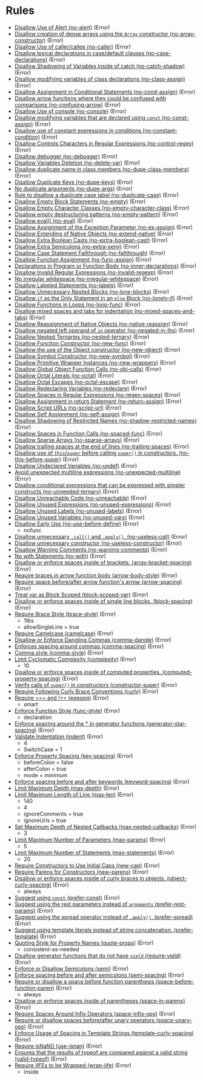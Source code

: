 # Rules

* [Disallow Use of Alert (no-alert)](http://eslint.org/docs/rules/no-alert) (Error)
* [Disallow creation of dense arrays using the `Array` constructor (no-array-constructor)](http://eslint.org/docs/rules/no-array-constructor) (Error)
* [Disallow Use of caller/callee (no-caller)](http://eslint.org/docs/rules/no-caller) (Error)
* [Disallow lexical declarations in case/default clauses (no-case-declarations)](http://eslint.org/docs/rules/no-case-declarations) (Error)
* [Disallow Shadowing of Variables Inside of catch (no-catch-shadow)](http://eslint.org/docs/rules/no-catch-shadow) (Error)
* [Disallow modifying variables of class declarations (no-class-assign)](http://eslint.org/docs/rules/no-class-assign) (Error)
* [Disallow Assignment in Conditional Statements (no-cond-assign)](http://eslint.org/docs/rules/no-cond-assign) (Error)
* [Disallow arrow functions where they could be confused with comparisons (no-confusing-arrow)](http://eslint.org/docs/rules/no-confusing-arrow) (Error)
* [Disallow Use of console (no-console)](http://eslint.org/docs/rules/no-console) (Error)
* [Disallow modifying variables that are declared using `const` (no-const-assign)](http://eslint.org/docs/rules/no-const-assign) (Error)
* [Disallow use of constant expressions in conditions (no-constant-condition)](http://eslint.org/docs/rules/no-constant-condition) (Error)
* [Disallow Controls Characters in Regular Expressions (no-control-regex)](http://eslint.org/docs/rules/no-control-regex) (Error)
* [Disallow debugger (no-debugger)](http://eslint.org/docs/rules/no-debugger) (Error)
* [Disallow Variables Deletion (no-delete-var)](http://eslint.org/docs/rules/no-delete-var) (Error)
* [Disallow duplicate name in class members (no-dupe-class-members)](http://eslint.org/docs/rules/no-dupe-class-members) (Error)
* [Disallow Duplicate Keys (no-dupe-keys)](http://eslint.org/docs/rules/no-dupe-keys) (Error)
* [No duplicate arguments (no-dupe-args)](http://eslint.org/docs/rules/no-dupe-args) (Error)
* [Rule to disallow a duplicate case label (no-duplicate-case)](http://eslint.org/docs/rules/no-duplicate-case) (Error)
* [Disallow Empty Block Statements (no-empty)](http://eslint.org/docs/rules/no-empty) (Error)
* [Disallow Empty Character Classes (no-empty-character-class)](http://eslint.org/docs/rules/no-empty-character-class) (Error)
* [Disallow empty destructuring patterns (no-empty-pattern)](http://eslint.org/docs/rules/no-empty-pattern) (Error)
* [Disallow eval() (no-eval)](http://eslint.org/docs/rules/no-eval) (Error)
* [Disallow Assignment of the Exception Parameter (no-ex-assign)](http://eslint.org/docs/rules/no-ex-assign) (Error)
* [Disallow Extending of Native Objects (no-extend-native)](http://eslint.org/docs/rules/no-extend-native) (Error)
* [Disallow Extra Boolean Casts (no-extra-boolean-cast)](http://eslint.org/docs/rules/no-extra-boolean-cast) (Error)
* [Disallow Extra Semicolons (no-extra-semi)](http://eslint.org/docs/rules/no-extra-semi) (Error)
* [Disallow Case Statement Fallthrough (no-fallthrough)](http://eslint.org/docs/rules/no-fallthrough) (Error)
* [Disallow Function Assignment (no-func-assign)](http://eslint.org/docs/rules/no-func-assign) (Error)
* [Declarations in Program or Function Body (no-inner-declarations)](http://eslint.org/docs/rules/no-inner-declarations) (Error)
* [Disallow Invalid Regular Expressions (no-invalid-regexp)](http://eslint.org/docs/rules/no-invalid-regexp) (Error)
* [No irregular whitespace (no-irregular-whitespace)](http://eslint.org/docs/rules/no-irregular-whitespace) (Error)
* [Disallow Labeled Statements (no-labels)](http://eslint.org/docs/rules/no-labels) (Error)
* [Disallow Unnecessary Nested Blocks (no-lone-blocks)](http://eslint.org/docs/rules/no-lone-blocks) (Error)
* [Disallow `if` as the Only Statement in an `else` Block (no-lonely-if)](http://eslint.org/docs/rules/no-lonely-if) (Error)
* [Disallow Functions in Loops (no-loop-func)](http://eslint.org/docs/rules/no-loop-func) (Error)
* [Disallow mixed spaces and tabs for indentation (no-mixed-spaces-and-tabs)](http://eslint.org/docs/rules/no-mixed-spaces-and-tabs) (Error)
* [Disallow Reassignment of Native Objects (no-native-reassign)](http://eslint.org/docs/rules/no-native-reassign) (Error)
* [Disallow negated left operand of `in` operator (no-negated-in-lhs)](http://eslint.org/docs/rules/no-negated-in-lhs) (Error)
* [Disallow Nested Ternaries (no-nested-ternary)](http://eslint.org/docs/rules/no-nested-ternary) (Error)
* [Disallow Function Constructor (no-new-func)](http://eslint.org/docs/rules/no-new-func) (Error)
* [Disallow the use of the Object constructor (no-new-object)](http://eslint.org/docs/rules/no-new-object) (Error)
* [Disallow Symbol Constructor (no-new-symbol)](http://eslint.org/docs/rules/no-new-symbol) (Error)
* [Disallow Primitive Wrapper Instances (no-new-wrappers)](http://eslint.org/docs/rules/no-new-wrappers) (Error)
* [Disallow Global Object Function Calls (no-obj-calls)](http://eslint.org/docs/rules/no-obj-calls) (Error)
* [Disallow Octal Literals (no-octal)](http://eslint.org/docs/rules/no-octal) (Error)
* [Disallow Octal Escapes (no-octal-escape)](http://eslint.org/docs/rules/no-octal-escape) (Error)
* [Disallow Redeclaring Variables (no-redeclare)](http://eslint.org/docs/rules/no-redeclare) (Error)
* [Disallow Spaces in Regular Expressions (no-regex-spaces)](http://eslint.org/docs/rules/no-regex-spaces) (Error)
* [Disallow Assignment in return Statement (no-return-assign)](http://eslint.org/docs/rules/no-return-assign) (Error)
* [Disallow Script URLs (no-script-url)](http://eslint.org/docs/rules/no-script-url) (Error)
* [Disallow Self Assignment (no-self-assign)](http://eslint.org/docs/rules/no-self-assign) (Error)
* [Disallow Shadowing of Restricted Names (no-shadow-restricted-names)](http://eslint.org/docs/rules/no-shadow-restricted-names) (Error)
* [Disallow Spaces in Function Calls (no-spaced-func)](http://eslint.org/docs/rules/no-spaced-func) (Error)
* [Disallow Sparse Arrays (no-sparse-arrays)](http://eslint.org/docs/rules/no-sparse-arrays) (Error)
* [Disallow trailing spaces at the end of lines (no-trailing-spaces)](http://eslint.org/docs/rules/no-trailing-spaces) (Error)
* [Disallow use of `this`/`super` before calling `super()` in constructors. (no-this-before-super)](http://eslint.org/docs/rules/no-this-before-super) (Error)
* [Disallow Undeclared Variables (no-undef)](http://eslint.org/docs/rules/no-undef) (Error)
* [Avoid unexpected multiline expressions (no-unexpected-multiline)](http://eslint.org/docs/rules/no-unexpected-multiline) (Error)
* [Disallow conditional expressions that can be expressed with simpler constructs (no-unneeded-ternary)](http://eslint.org/docs/rules/no-unneeded-ternary) (Error)
* [Disallow Unreachable Code (no-unreachable)](http://eslint.org/docs/rules/no-unreachable) (Error)
* [Disallow Unused Expressions (no-unused-expressions)](http://eslint.org/docs/rules/no-unused-expressions) (Error)
* [Disallow Unused Labels (no-unused-labels)](http://eslint.org/docs/rules/no-unused-labels) (Error)
* [Disallow Unused Variables (no-unused-vars)](http://eslint.org/docs/rules/no-unused-vars) (Error)
* [Disallow Early Use (no-use-before-define)](http://eslint.org/docs/rules/no-use-before-define) (Error)
  * nofunc
* [Disallow unnecessary `.call()` and `.apply()`. (no-useless-call)](http://eslint.org/docs/rules/no-useless-call) (Error)
* [Disallow unnecessary constructor (no-useless-constructor)](http://eslint.org/docs/rules/no-useless-constructor) (Error)
* [Disallow Warning Comments (no-warning-comments)](http://eslint.org/docs/rules/no-warning-comments) (Error)
* [No with Statements (no-with)](http://eslint.org/docs/rules/no-with) (Error)
* [Disallow or enforce spaces inside of brackets. (array-bracket-spacing)](http://eslint.org/docs/rules/array-bracket-spacing) (Error)
* [Require braces in arrow function body (arrow-body-style)](http://eslint.org/docs/rules/arrow-body-style) (Error)
* [Require space before/after arrow function's arrow (arrow-spacing)](http://eslint.org/docs/rules/arrow-spacing) (Error)
* [Treat var as Block Scoped (block-scoped-var)](http://eslint.org/docs/rules/block-scoped-var) (Error)
* [Disallow or enforce spaces inside of single line blocks. (block-spacing)](http://eslint.org/docs/rules/block-spacing) (Error)
* [Require Brace Style (brace-style)](http://eslint.org/docs/rules/brace-style) (Error)
  * 1tbs
  * allowSingleLine = true
* [Require Camelcase (camelcase)](http://eslint.org/docs/rules/camelcase) (Error)
* [Disallow or Enforce Dangling Commas (comma-dangle)](http://eslint.org/docs/rules/comma-dangle) (Error)
* [Enforces spacing around commas (comma-spacing)](http://eslint.org/docs/rules/comma-spacing) (Error)
* [Comma style (comma-style)](http://eslint.org/docs/rules/comma-style) (Error)
* [Limit Cyclomatic Complexity (complexity)](http://eslint.org/docs/rules/complexity) (Error)
  * 10
* [Disallow or enforce spaces inside of computed properties. (computed-property-spacing)](http://eslint.org/docs/rules/computed-property-spacing) (Error)
* [Verify calls of `super()` in constructors (constructor-super)](http://eslint.org/docs/rules/constructor-super) (Error)
* [Require Following Curly Brace Conventions (curly)](http://eslint.org/docs/rules/curly) (Error)
* [Require === and !== (eqeqeq)](http://eslint.org/docs/rules/eqeqeq) (Error)
  * smart
* [Enforce Function Style (func-style)](http://eslint.org/docs/rules/func-style) (Error)
  * declaration
* [Enforce spacing around the * in generator functions (generator-star-spacing)](http://eslint.org/docs/rules/generator-star-spacing) (Error)
* [Validate Indentation (indent)](http://eslint.org/docs/rules/indent) (Error)
  * 4
  * SwitchCase = 1
* [Enforce Property Spacing (key-spacing)](http://eslint.org/docs/rules/key-spacing) (Error)
  * beforeColon = false
  * afterColon = true
  * mode = minimum
* [Enforce spacing before and after keywords (keyword-spacing)](http://eslint.org/docs/rules/keyword-spacing) (Error)
* [Limit Maximum Depth (max-depth)](http://eslint.org/docs/rules/max-depth) (Error)
* [Limit Maximum Length of Line (max-len)](http://eslint.org/docs/rules/max-len) (Error)
  * 140
  * 4
  * ignoreComments = true
  * ignoreUrls = true
* [Set Maximum Depth of Nested Callbacks (max-nested-callbacks)](http://eslint.org/docs/rules/max-nested-callbacks) (Error)
  * 3
* [Limit Maximum Number of Parameters (max-params)](http://eslint.org/docs/rules/max-params) (Error)
  * 5
* [Limit Maximum Number of Statements (max-statements)](http://eslint.org/docs/rules/max-statements) (Error)
  * 20
* [Require Constructors to Use Initial Caps (new-cap)](http://eslint.org/docs/rules/new-cap) (Error)
* [Require Parens for Constructors (new-parens)](http://eslint.org/docs/rules/new-parens) (Error)
* [Disallow or enforce spaces inside of curly braces in objects. (object-curly-spacing)](http://eslint.org/docs/rules/object-curly-spacing) (Error)
  * always
* [Suggest using `const` (prefer-const)](http://eslint.org/docs/rules/prefer-const) (Error)
* [Suggest using the rest parameters instead of `arguments` (prefer-rest-params)](http://eslint.org/docs/rules/prefer-rest-params) (Error)
* [Suggest using the spread operator instead of `.apply()`. (prefer-spread)](http://eslint.org/docs/rules/prefer-spread) (Error)
* [Suggest using template literals instead of string concatenation. (prefer-template)](http://eslint.org/docs/rules/prefer-template) (Error)
* [Quoting Style for Property Names (quote-props)](http://eslint.org/docs/rules/quote-props) (Error)
  * consistent-as-needed
* [Disallow generator functions that do not have `yield` (require-yield)](http://eslint.org/docs/rules/require-yield) (Error)
* [Enforce or Disallow Semicolons (semi)](http://eslint.org/docs/rules/semi) (Error)
* [Enforce spacing before and after semicolons (semi-spacing)](http://eslint.org/docs/rules/semi-spacing) (Error)
* [Require or disallow a space before function parenthesis (space-before-function-paren)](http://eslint.org/docs/rules/space-before-function-paren) (Error)
  * always
* [Disallow or enforce spaces inside of parentheses (space-in-parens)](http://eslint.org/docs/rules/space-in-parens) (Error)
* [Require Spaces Around Infix Operators (space-infix-ops)](http://eslint.org/docs/rules/space-infix-ops) (Error)
* [Require or disallow spaces before/after unary operators (space-unary-ops)](http://eslint.org/docs/rules/space-unary-ops) (Error)
* [Enforce Usage of Spacing in Template Strings (template-curly-spacing)](http://eslint.org/docs/rules/template-curly-spacing) (Error)
* [Require isNaN() (use-isnan)](http://eslint.org/docs/rules/use-isnan) (Error)
* [Ensures that the results of typeof are compared against a valid string (valid-typeof)](http://eslint.org/docs/rules/valid-typeof) (Error)
* [Require IIFEs to be Wrapped (wrap-iife)](http://eslint.org/docs/rules/wrap-iife) (Error)
  * inside
